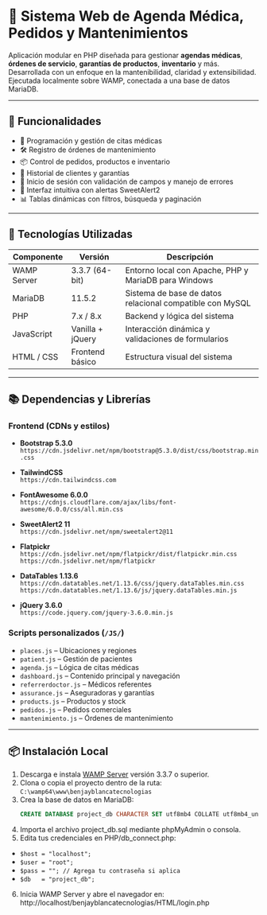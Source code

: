 # 🏥 Sistema Web de Agenda Médica, Pedidos y Mantenimientos

Aplicación modular en PHP diseñada para gestionar **agendas médicas**, **órdenes de servicio**, **garantías de productos**, **inventario** y más. Desarrollada con un enfoque en la mantenibilidad, claridad y extensibilidad. Ejecutada localmente sobre WAMP, conectada a una base de datos MariaDB.

---

## 🚀 Funcionalidades

- 📅 Programación y gestión de citas médicas
- 🛠️ Registro de órdenes de mantenimiento
- 📦 Control de pedidos, productos e inventario
- 🧾 Historial de clientes y garantías
- 🔐 Inicio de sesión con validación de campos y manejo de errores
- 💬 Interfaz intuitiva con alertas SweetAlert2
- 📊 Tablas dinámicas con filtros, búsqueda y paginación

---

## 🧰 Tecnologías Utilizadas

| Componente       | Versión        | Descripción                                        |
|------------------|----------------|----------------------------------------------------|
| WAMP Server      | 3.3.7 (64-bit) | Entorno local con Apache, PHP y MariaDB para Windows |
| MariaDB          | 11.5.2         | Sistema de base de datos relacional compatible con MySQL |
| PHP              | 7.x / 8.x      | Backend y lógica del sistema                       |
| JavaScript       | Vanilla + jQuery | Interacción dinámica y validaciones de formularios |
| HTML / CSS       | Frontend básico | Estructura visual del sistema                     |

---

## 📚 Dependencias y Librerías

### Frontend (CDNs y estilos)

- **Bootstrap 5.3.0**  
  `https://cdn.jsdelivr.net/npm/bootstrap@5.3.0/dist/css/bootstrap.min.css`

- **TailwindCSS**  
  `https://cdn.tailwindcss.com`

- **FontAwesome 6.0.0**  
  `https://cdnjs.cloudflare.com/ajax/libs/font-awesome/6.0.0/css/all.min.css`

- **SweetAlert2 11**  
  `https://cdn.jsdelivr.net/npm/sweetalert2@11`

- **Flatpickr**  
  `https://cdn.jsdelivr.net/npm/flatpickr/dist/flatpickr.min.css`  
  `https://cdn.jsdelivr.net/npm/flatpickr`

- **DataTables 1.13.6**  
  `https://cdn.datatables.net/1.13.6/css/jquery.dataTables.min.css`  
  `https://cdn.datatables.net/1.13.6/js/jquery.dataTables.min.js`

- **jQuery 3.6.0**  
  `https://code.jquery.com/jquery-3.6.0.min.js`

### Scripts personalizados (`/JS/`)

- `places.js` – Ubicaciones y regiones  
- `patient.js` – Gestión de pacientes  
- `agenda.js` – Lógica de citas médicas  
- `dashboard.js` – Contenido principal y navegación  
- `referrerdoctor.js` – Médicos referentes  
- `assurance.js` – Aseguradoras y garantías  
- `products.js` – Productos y stock  
- `pedidos.js` – Pedidos comerciales  
- `mantenimiento.js` – Órdenes de mantenimiento

---

## 📦 Instalación Local

1. Descarga e instala [WAMP Server](https://www.wampserver.com/en/) versión 3.3.7 o superior.
2. Clona o copia el proyecto dentro de la ruta:  
   `C:\wamp64\www\benjayblancatecnologias`
3. Crea la base de datos en MariaDB:
   ```sql
   CREATE DATABASE project_db CHARACTER SET utf8mb4 COLLATE utf8mb4_unicode_ci;
4. Importa el archivo project_db.sql mediante phpMyAdmin o consola.
5. Edita tus credenciales en PHP/db_connect.php:
- ```$host = "localhost";```
- ```$user = "root";```
- ```$pass = ""; // Agrega tu contraseña si aplica```
- ```$db   = "project_db";```
6. Inicia WAMP Server y abre el navegador en:
http://localhost/benjayblancatecnologias/HTML/login.php